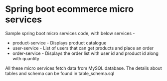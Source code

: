 # Spring boot ecommerce micro services

Sample spring boot micro services code, with below services - 

* product-service - Displays product catalogue
* user-service - List of users that can get products and place an order
* order-service - Displays the order list with user id and product id along with quantity

All these micro services fetch data from MySQL database. 
The details about tables and schema can be found in table_schema.sql

